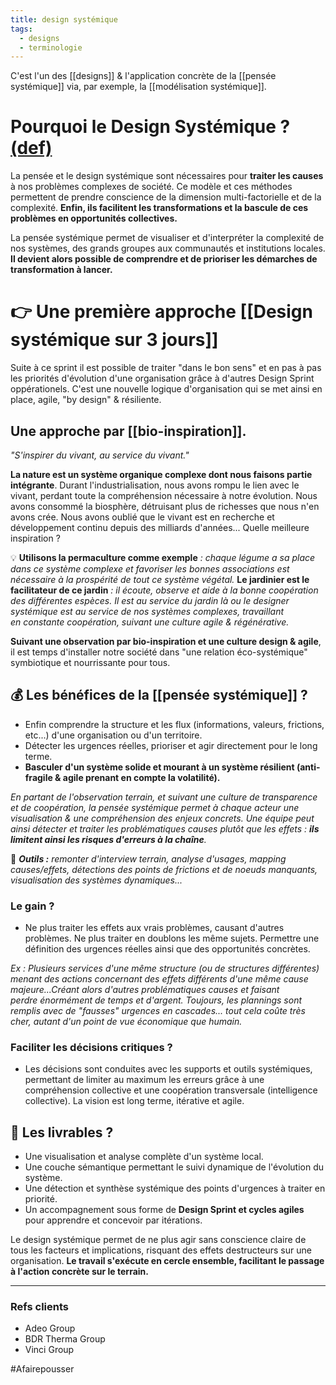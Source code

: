 ```yaml
---
title: design systémique
tags:
  - designs
  - terminologie
---
```

C'est l'un des [[designs]] & l'application concrète de la [[pensée systémique]] via, par exemple, la [[modélisation systémique]].

# Pourquoi le Design Systémique ? [(def)](https://en.wikipedia.org/wiki/Systemic_design "Link: https://en.wikipedia.org/wiki/Systemic_design")

La pensée et le design systémique sont nécessaires pour **traiter les causes** à nos problèmes complexes de société. Ce modèle et ces méthodes permettent de prendre conscience de la dimension multi-factorielle et de la complexité. **Enfin, ils facilitent les transformations et la bascule de ces problèmes en opportunités collectives.**

La pensée systémique permet de visualiser et d'interpréter la complexité de nos systèmes, des grands groupes aux communautés et institutions locales. **Il devient alors possible de comprendre et de prioriser les démarches de transformation à lancer.**

# 👉 Une première approche [[Design systémique sur 3 jours]]

Suite à ce sprint il est possible de traiter "dans le bon sens" et en pas à pas les priorités d'évolution d'une organisation grâce à d'autres Design Sprint oppérationels. C'est une nouvelle logique d'organisation qui se met ainsi en place, agile, "by design" & résiliente.

## Une approche par [[bio-inspiration]].

_"S'inspirer du vivant, au service du vivant."_

**La nature est un système organique complexe dont nous faisons partie intégrante**. Durant l'industrialisation, nous avons rompu le lien avec le vivant, perdant toute la compréhension nécessaire à notre évolution. Nous avons consommé la biosphère, détruisant plus de richesses que nous n'en avons crée. Nous avons oublié que le vivant est en recherche et développement continu depuis des milliards d'années... Quelle meilleure inspiration ?

💡 **Utilisons la permaculture comme exemple** _: chaque légume a sa place dans ce système complexe et favoriser les bonnes associations est nécessaire à la prospérité de tout ce système végétal._ **Le jardinier est le facilitateur de ce jardin** _: il écoute, observe et aide à la bonne coopération des différentes espèces. Il est au service du jardin là ou le designer systémique est au service de nos systèmes complexes, travaillant en constante coopération, suivant une culture agile & régénérative._  

**Suivant une observation par bio-inspiration et une culture design & agile**, il est temps d'installer notre société dans "une relation éco-systémique" symbiotique et nourrissante pour tous.

## 💰 Les bénéfices de la [[pensée systémique]] ?

-   Enfin comprendre la structure et les flux (informations, valeurs, frictions, etc...) d'une organisation ou d'un territoire.
-   Détecter les urgences réelles, prioriser et agir directement pour le long terme.
-   **Basculer d'un système solide et mourant à un système résilient (anti-fragile & agile prenant en compte la volatilité).**

_En partant de l'observation terrain, et suivant une culture de transparence et de coopération, la pensée systémique permet à chaque acteur une visualisation & une compréhension des enjeux concrets. Une équipe peut ainsi détecter et traiter les problématiques causes plutôt que les effets : **ils limitent ainsi les risques d'erreurs à la chaîne**._

🧰 _**Outils :** remonter d'interview terrain, analyse d'usages, mapping causes/effets, détections des points de frictions et de noeuds manquants, visualisation des systèmes dynamiques..._

   
### Le gain ?

-   Ne plus traiter les effets aux vrais problèmes, causant d'autres problèmes. Ne plus traiter en doublons les même sujets. Permettre une définition des urgences réelles ainsi que des opportunités concrètes.

_Ex : Plusieurs services d'une même structure (ou de structures différentes) menant des actions concernant des effets différents d'une même cause majeure...Créant alors d'autres problématiques causes et faisant perdre énormément de temps et d'argent. Toujours, les plannings sont remplis avec de "fausses" urgences en cascades... tout cela coûte très cher, autant d'un point de vue économique que humain._  


### Faciliter les décisions critiques ?

-   Les décisions sont conduites avec les supports et outils systémiques, permettant de limiter au maximum les erreurs grâce à une compréhension collective et une coopération transversale (intelligence collective). La vision est long terme, itérative et agile.

## 🔖 Les livrables ?

-   Une visualisation et analyse complète d'un système local. 
-   Une couche sémantique permettant le suivi dynamique de l'évolution du système. 
-   Une détection et synthèse systémique des points d'urgences à traiter en priorité.
-   Un accompagnement sous forme de **Design Sprint et cycles agiles** pour apprendre et concevoir par itérations.

  

Le design systémique permet de ne plus agir sans conscience claire de tous les facteurs et implications, risquant des effets destructeurs sur une organisation. **Le travail s'exécute en cercle ensemble, facilitant le passage à l'action concrète sur le terrain.**

---

### Refs clients
- Adeo Group
- BDR Therma Group
- Vinci Group

#Afairepousser
